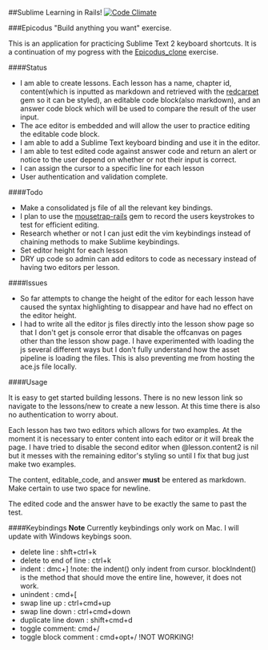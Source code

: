 ##Sublime Learning in Rails!
<a href="https://codeclimate.com/github/Bw00d/sublime_learning">![Code Climate](https://codeclimate.com/github/Bw00d/sublime_learning.png)</a>

###Epicodus "Build anything you want" exercise.

This is an application for practicing Sublime Text 2 keyboard shortcuts. It is a continuation of my pogress with the <a href="https://github.com/Bw00d/Epicodus-clone">Epicodus_clone</a> exercise.

####Status

* I am able to create lessons.  Each lesson has a name, chapter id, content(which is inputted as markdown and retrieved with the <a href="https://github.com/vmg/redcarpet">redcarpet</a> gem so it can be styled), an editable code block(also markdown), and an answer code block which will be used to compare the result of the user input.
* The <a heref="">ace editor</a> is embedded and will allow the user to practice editing the editable code block.
* I am able to add a Sublime Text keyboard binding and use it in the editor.
* I am able to test edited code against answer code and return an alert or notice to the user depend on whether or not their input is correct.
* I can assign the cursor to a specific line for each lesson
* User authentication and validation complete.


####Todo

* Make a consolidated js file of all the relevant key bindings.
* I plan to use the <a href="https://github.com/kugaevsky/mousetrap-rails">mousetrap-rails</a> gem to record the users keystrokes to test for efficient editing.
* Research whether or not I can just edit the vim keybindings instead of chaining methods to make Sublime keybindings.
* Set editor height for each lesson
* DRY up code so admin can add editors to code as necessary instead of having two editors per lesson.  

####Issues

* So far attempts to change the height of the editor for each lesson have caused the syntax highlighting to disappear and have had no effect on the editor height.
* I had to write all the editor js files directly into the lesson show page so that I don't get js console error that disable the offcanvas on pages other than the lesson show page. I have experimented with loading the js several different ways but I don't fully understand how the asset pipeline is loading the files. This is also preventing me from hosting the ace.js file locally.

####Usage

It is easy to get started building lessons. There is no new lesson link so navigate to the lessons/new to create a new lesson. At this time there is also no authentication to worry about. 

Each lesson has two two editors which allows for two examples.  At the moment it is necessary to enter content into each editor or it will break the page.  I have tried to disable the second editor when @lesson.content2 is nil but it messes with the remaining editor's styling so until I fix that bug just make two examples.

The content, editable_code, and answer <strong>must</strong> be entered as markdown. Make certain to use two space for newline.

The edited code and the answer have to be exactly the same to past the test. 

####Keybindings
**Note** Currently keybindings only work on Mac. I will update with Windows keybings soon.
* delete line :  shft+ctrl+k
* delete to end of line : ctrl+k
* indent :  dmc+] !note: the indent() only indent from cursor. blockIndent() is the method that should move the entire line, however, it does not work.
* unindent :  cmd+[
* swap line up : ctrl+cmd+up
* swap line down : ctrl+cmd+down
* duplicate line down : shift+cmd+d
* toggle comment: cmd+/
* toggle block comment : cmd+opt+/ !NOT WORKING!
